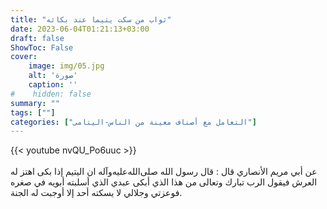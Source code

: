 ```yaml
---
title: "ثواب من سكت يتيما عند بكائه" 
date: 2023-06-04T01:21:13+03:00
draft: false
ShowToc: False
cover:
    image: img/05.jpg
    alt: 'صورة'
    caption: ''
#    hidden: false
summary: ""
tags: [""]
categories: ["التعامل مع أصناف معينة من الناس-اليتامى"]
---
```

{{< youtube nvQU_Po6uuc >}}  
 <br>
عن أبي مريم
الأنصاري قال : قال رسول الله صلى‌الله‌عليه‌وآله ان اليتيم إذا بكى اهتز له العرش
فيقول الرب تبارك وتعالى من هذا الذي أبكى عبدي الذي أسلبته أبويه
في صغره فوعزتي وجلالي لا يسكته أحد إلا أوجبت له الجنة.
